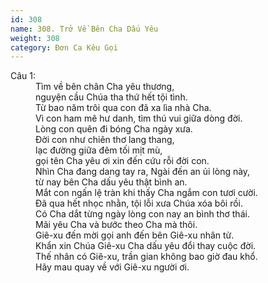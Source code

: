 ```yaml
---
id: 308
name: 308. Trở Về Bên Cha Dấu Yêu
weight: 308
category: Đơn Ca Kêu Gọi
---
```

<dl><dt>Câu 1:</dt><dd data-verse="1">Tìm về bên chân Cha yêu thương, <br/>nguyện cầu Chúa tha thứ hết tội tình. <br/>Từ bao năm trôi qua con đã xa lìa nhà Cha. <br/>Vì con ham mê hư danh, tìm thú vui giữa dòng đời. <br/>Lòng con quên đi bóng Cha ngày xưa. <br/>Đời con như chiên thơ lang thang, <br/>lạc đường giữa đêm tối mịt mù, <br/>gọi tên Cha yêu ơi xin đến cứu rỗi đời con. <br/>Nhìn Cha đang dang tay ra, Ngài đến an ủi lòng này, <br/>từ nay bên Cha dấu yêu thật bình an. <br/>Mắt con ngấn lệ tràn khi thấy Cha ngắm con tươi cười. <br/>Đã qua hết nhọc nhằn, tội lỗi xưa Chúa xóa bôi rồi. <br/>Có Cha dắt từng ngày lòng con nay an bình thơ thái. <br/>Mãi yêu Cha và bước theo Cha mà thôi. <br/>Giê-xu đến mời gọi anh đến bên Giê-xu nhân từ. <br/>Khẩn xin Chúa Giê-xu Cha dấu yêu đổi thay cuộc đời. <br/>Thế nhân có Giê-xu, trần gian không bao giờ đau khổ. <br/>Hãy mau quay về với Giê-xu người ơi. </dd></dl>
